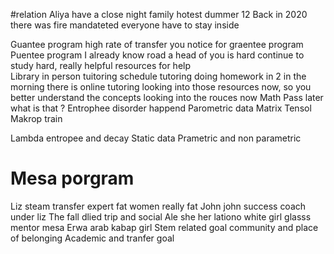 
#relation 
Aliya have a close night family hotest dummer 12 
Back in 2020 there was fire mandateted everyone have to stay inside


Guantee program  high rate of transfer you notice for graentee program 
Puentee program I already know road a head of you is hard continue to study hard, really helpful resources for help  
Library in person tuitoring schedule tutoring doing homework in 2 in the morning there is online tutoring looking into those resources now, so you better understand the concepts looking into the rouces now 
Math 
Pass later what is that ?
Entrophee disorder happend 
Parometric data
Matrix
Tensol 
Makrop train 

Lambda entropee and decay 
Static data 
Prametric and non parametric 
# Mesa porgram
Liz steam transfer expert fat women really fat
John john success coach under liz 
The fall dlied trip and social 
Ale she her lationo white girl glasss  mentor mesa 
Erwa arab kabap girl
Stem related goal community and place of belonging
Academic and tranfer goal 
